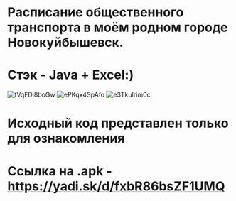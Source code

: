 # Расписание общественного транспорта в моём родном городе Новокуйбышевск. 
# Стэк - Java + Excel:)

![tVqFDi8boGw](https://user-images.githubusercontent.com/56756554/92080683-9a87f700-edca-11ea-96aa-d96f76d93c9d.jpg)
![ePKqx4SpAfo](https://user-images.githubusercontent.com/56756554/92080685-9bb92400-edca-11ea-8e3f-c2fae44cbef2.jpg)
![e3TkuIrim0c](https://user-images.githubusercontent.com/56756554/92080689-9c51ba80-edca-11ea-8a47-bce7e28e5b09.jpg)


# Исходный код представлен только для ознакомления
# Ссылка на .apk - https://yadi.sk/d/fxbR86bsZF1UMQ
